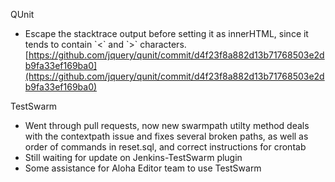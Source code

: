 QUnit

-   Escape the stacktrace output before setting it as innerHTML, since
    it tends to contain \`\<\` and \`\>\` characters.
    [https://github.com/jquery/qunit/commit/d4f23f8a882d13b71768503e2db9fa33ef169ba0](https://github.com/jquery/qunit/commit/d4f23f8a882d13b71768503e2db9fa33ef169ba0)

TestSwarm

-   Went through pull requests, now new swarmpath utilty method deals
    with the contextpath issue and fixes several broken paths, as well
    as order of commands in reset.sql, and correct instructions for
    crontab
-   Still waiting for update on Jenkins-TestSwarm plugin
-   Some assistance for Aloha Editor team to use TestSwarm

